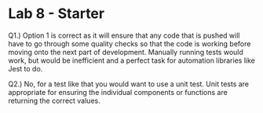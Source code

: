 # Lab 8 - Starter

Q1.) Option 1 is correct as it will ensure that any code that is pushed will have to go through some quality checks so that the code is working
before moving onto the next part of development. Manually running tests would work, but would be inefficient and a perfect task for automation libraries
like Jest to do.

Q2.) No, for a test like that you would want to use a unit test. Unit tests are appropriate for ensuring the individual components or functions are
returning the correct values.